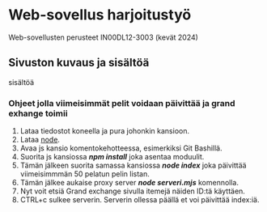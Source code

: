 # Web-sovellus harjoitustyö
Web-sovellusten perusteet IN00DL12-3003 (kevät 2024)

## Sivuston kuvaus ja sisältöä

sisältöä

### Ohjeet jolla viimeisimmät pelit voidaan päivittää ja grand exhange toimii
1. Lataa tiedostot koneella ja pura johonkin kansioon.
2. Lataa [node](https://nodejs.org/en).
3. Avaa js kansio komentokehotteessa, esimerkiksi Git Bashillä.
4. Suorita js kansiossa ***npm install*** joka asentaa moduulit.
5. Tämän jälkeen suorita samassa kansiossa ***node index*** joka päivittää viimeisimmmän 50 pelatun pelin listan.
6. Tämän jälkee aukaise proxy server ***node serveri.mjs*** komennolla.
7. Nyt voit etsiä Grand exchange sivulla itemejä näiden ID:tä käyttäen.
8. CTRL+c sulkee serverin. Serverin ollessa päällä et voi päivittää index:iä.
